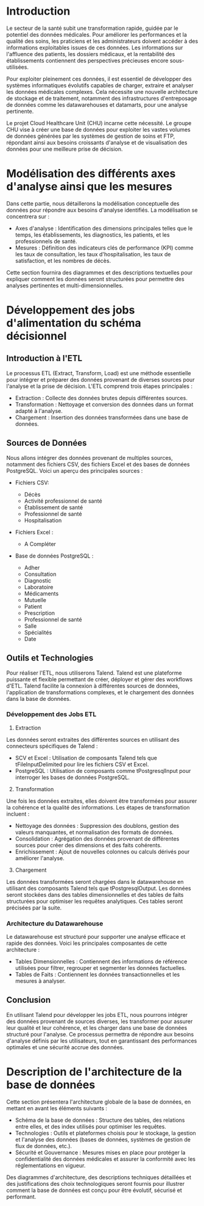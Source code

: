 # Introduction

Le secteur de la santé subit une transformation rapide, guidée par le potentiel des données médicales. Pour améliorer les performances et la qualité des soins, les praticiens et les administrateurs doivent accéder à des informations exploitables issues de ces données. Les informations sur l'affluence des patients, les dossiers médicaux, et la rentabilité des établissements contiennent des perspectives précieuses encore sous-utilisées.

Pour exploiter pleinement ces données, il est essentiel de développer des systèmes informatiques évolutifs capables de charger, extraire et analyser les données médicales complexes. Cela nécessite une nouvelle architecture de stockage et de traitement, notamment des infrastructures d'entreposage de données comme les datawarehouses et datamarts, pour une analyse pertinente.

Le projet Cloud Healthcare Unit (CHU) incarne cette nécessité. Le groupe CHU vise à créer une base de données pour exploiter les vastes volumes de données générées par les systèmes de gestion de soins et FTP, répondant ainsi aux besoins croissants d'analyse et de visualisation des données pour une meilleure prise de décision.

# Modélisation des différents axes d'analyse ainsi que les mesures

Dans cette partie, nous détaillerons la modélisation conceptuelle des données pour répondre aux besoins d'analyse identifiés. La modélisation se concentrera sur :

- Axes d'analyse : Identification des dimensions principales telles que le temps, les établissements, les diagnostics, les patients, et les professionnels de santé.
- Mesures : Définition des indicateurs clés de performance (KPI) comme les taux de consultation, les taux d'hospitalisation, les taux de satisfaction, et les nombres de décès.

Cette section fournira des diagrammes et des descriptions textuelles pour expliquer comment les données seront structurées pour permettre des analyses pertinentes et multi-dimensionnelles.

# Développement des jobs d'alimentation du schéma décisionnel

## Introduction à l'ETL

Le processus ETL (Extract, Transform, Load) est une méthode essentielle pour intégrer et préparer des données provenant de diverses sources pour l'analyse et la prise de décision. L'ETL comprend trois étapes principales :

- Extraction : Collecte des données brutes depuis différentes sources.
- Transformation : Nettoyage et conversion des données dans un format adapté à l'analyse.
- Chargement : Insertion des données transformées dans une base de données.

## Sources de Données

Nous allons intégrer des données provenant de multiples sources, notamment des fichiers CSV, des fichiers Excel et des bases de données PostgreSQL. Voici un aperçu des principales sources :

- Fichiers CSV:

    - Décès
    - Activité professionnel de santé
    - Établissement de santé
    - Professionnel de santé
    - Hospitalisation

- Fichiers Excel :

    - A Compléter
    
- Base de données PostgreSQL :

    - Adher
    - Consultation
    - Diagnostic
    - Laboratoire
    - Médicaments
    - Mutuelle
    - Patient
    - Prescription
    - Professionnel de santé
    - Salle
    - Spécialités
    - Date

## Outils et Technologies

Pour réaliser l'ETL, nous utiliserons Talend. Talend est une plateforme puissante et flexible permettant de créer, déployer et gérer des workflows d'ETL. Talend facilite la connexion à différentes sources de données, l'application de transformations complexes, et le chargement des données dans la base de données.

### Développement des Jobs ETL

1. Extraction

Les données seront extraites des différentes sources en utilisant des connecteurs spécifiques de Talend :

- SCV et Excel : Utilisation de composants Talend tels que tFileInputDelimited pour lire les fichiers CSV et Excel.
- PostgreSQL : Utilisation de composants comme tPostgresqlInput pour interroger les bases de données PostgreSQL.

2. Transformation

Une fois les données extraites, elles doivent être transformées pour assurer la cohérence et la qualité des informations. Les étapes de transformation incluent :

- Nettoyage des données : Suppression des doublons, gestion des valeurs manquantes, et normalisation des formats de données.
- Consolidation : Agrégation des données provenant de différentes sources pour créer des dimensions et des faits cohérents.
- Enrichissement : Ajout de nouvelles colonnes ou calculs dérivés pour améliorer l'analyse.

3. Chargement

Les données transformées seront chargées dans le datawarehouse en utilisant des composants Talend tels que tPostgresqlOutput. Les données seront stockées dans des tables dimensionnelles et des tables de faits structurées pour optimiser les requêtes analytiques. Ces tables seront précisées par la suite.

### Architecture du Datawarehouse

Le datawarehouse est structuré pour supporter une analyse efficace et rapide des données. Voici les principales composantes de cette architecture :

- Tables Dimensionnelles : Contiennent des informations de référence utilisées pour filtrer, regrouper et segmenter les données factuelles.
- Tables de Faits : Contiennent les données transactionnelles et les mesures à analyser.

## Conclusion

En utilisant Talend pour développer les jobs ETL, nous pourrons intégrer des données provenant de sources diverses, les transformer pour assurer leur qualité et leur cohérence, et les charger dans une base de données structuré pour l'analyse. Ce processus permettra de répondre aux besoins d'analyse définis par les utilisateurs, tout en garantissant des performances optimales et une sécurité accrue des données.

# Description de l'architecture de la base de données

Cette section présentera l'architecture globale de la base de données, en mettant en avant les éléments suivants :

- Schéma de la base de données : Structure des tables, des relations entre elles, et des index utilisés pour optimiser les requêtes.
- Technologies : Outils et plateformes choisis pour le stockage, la gestion et l'analyse des données (bases de données, systèmes de gestion de flux de données, etc.).
- Sécurité et Gouvernance : Mesures mises en place pour protéger la confidentialité des données médicales et assurer la conformité avec les réglementations en vigueur.

Des diagrammes d'architecture, des descriptions techniques détaillées et des justifications des choix technologiques seront fournis pour illustrer comment la base de données est conçu pour être évolutif, sécurisé et performant.